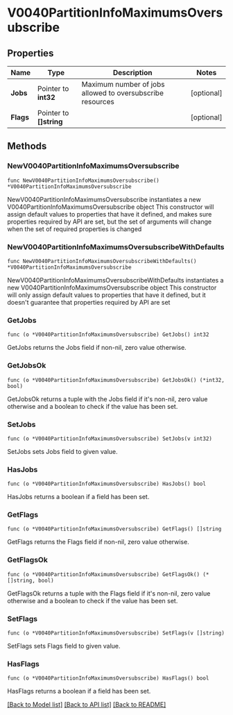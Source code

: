 # V0040PartitionInfoMaximumsOversubscribe

## Properties

Name | Type | Description | Notes
------------ | ------------- | ------------- | -------------
**Jobs** | Pointer to **int32** | Maximum number of jobs allowed to oversubscribe resources | [optional] 
**Flags** | Pointer to **[]string** |  | [optional] 

## Methods

### NewV0040PartitionInfoMaximumsOversubscribe

`func NewV0040PartitionInfoMaximumsOversubscribe() *V0040PartitionInfoMaximumsOversubscribe`

NewV0040PartitionInfoMaximumsOversubscribe instantiates a new V0040PartitionInfoMaximumsOversubscribe object
This constructor will assign default values to properties that have it defined,
and makes sure properties required by API are set, but the set of arguments
will change when the set of required properties is changed

### NewV0040PartitionInfoMaximumsOversubscribeWithDefaults

`func NewV0040PartitionInfoMaximumsOversubscribeWithDefaults() *V0040PartitionInfoMaximumsOversubscribe`

NewV0040PartitionInfoMaximumsOversubscribeWithDefaults instantiates a new V0040PartitionInfoMaximumsOversubscribe object
This constructor will only assign default values to properties that have it defined,
but it doesn't guarantee that properties required by API are set

### GetJobs

`func (o *V0040PartitionInfoMaximumsOversubscribe) GetJobs() int32`

GetJobs returns the Jobs field if non-nil, zero value otherwise.

### GetJobsOk

`func (o *V0040PartitionInfoMaximumsOversubscribe) GetJobsOk() (*int32, bool)`

GetJobsOk returns a tuple with the Jobs field if it's non-nil, zero value otherwise
and a boolean to check if the value has been set.

### SetJobs

`func (o *V0040PartitionInfoMaximumsOversubscribe) SetJobs(v int32)`

SetJobs sets Jobs field to given value.

### HasJobs

`func (o *V0040PartitionInfoMaximumsOversubscribe) HasJobs() bool`

HasJobs returns a boolean if a field has been set.

### GetFlags

`func (o *V0040PartitionInfoMaximumsOversubscribe) GetFlags() []string`

GetFlags returns the Flags field if non-nil, zero value otherwise.

### GetFlagsOk

`func (o *V0040PartitionInfoMaximumsOversubscribe) GetFlagsOk() (*[]string, bool)`

GetFlagsOk returns a tuple with the Flags field if it's non-nil, zero value otherwise
and a boolean to check if the value has been set.

### SetFlags

`func (o *V0040PartitionInfoMaximumsOversubscribe) SetFlags(v []string)`

SetFlags sets Flags field to given value.

### HasFlags

`func (o *V0040PartitionInfoMaximumsOversubscribe) HasFlags() bool`

HasFlags returns a boolean if a field has been set.


[[Back to Model list]](../README.md#documentation-for-models) [[Back to API list]](../README.md#documentation-for-api-endpoints) [[Back to README]](../README.md)


